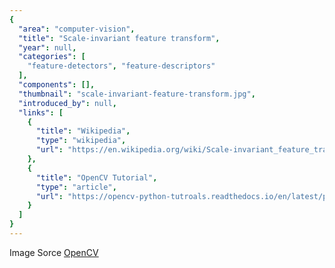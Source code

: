```yaml
---
{
  "area": "computer-vision",
  "title": "Scale-invariant feature transform",
  "year": null,
  "categories": [
    "feature-detectors", "feature-descriptors"
  ],
  "components": [],
  "thumbnail": "scale-invariant-feature-transform.jpg",
  "introduced_by": null,
  "links": [
    {
      "title": "Wikipedia",
      "type": "wikipedia",
      "url": "https://en.wikipedia.org/wiki/Scale-invariant_feature_transform"
    },
    {
      "title": "OpenCV Tutorial",
      "type": "article",
      "url": "https://opencv-python-tutroals.readthedocs.io/en/latest/py_tutorials/py_feature2d/py_sift_intro/py_sift_intro.html"
    }
  ]
}
---
```


Image Sorce [OpenCV](https://opencv-python-tutroals.readthedocs.io/en/latest/py_tutorials/py_feature2d/py_sift_intro/py_sift_intro.html)
